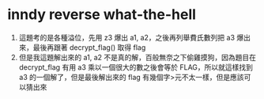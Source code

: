 # inndy reverse what-the-hell
1. 這題考的是各種溢位，先用 z3 爆出 a1, a2，之後再列舉費氏數列把 a3 爆出來，最後再跟著 decrypt_flag() 取得 flag
2. 但是我這題解出來的 a1, a2 不是真的解，百般無奈之下偷雞摸狗，因為題目在 decrypt_flag 有用 a3 乘以一個很大的數之後會等於 FLAG，所以就這樣找到 a3 的一個解了，但是最後解出來的 flag 有幾個字>元不太一樣，但是應該可以猜出來

